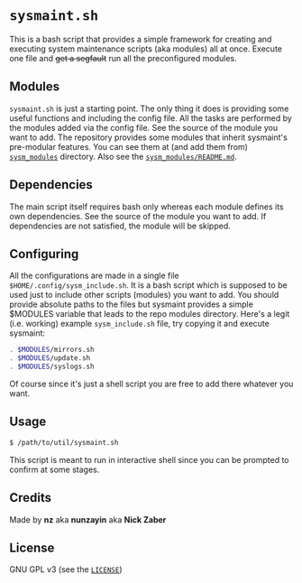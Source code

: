 # `sysmaint.sh`

This is a bash script that provides a simple framework for creating and executing
system maintenance scripts (aka modules) all at once. Execute one file and
~~get a segfault~~ run all the preconfigured modules.

## Modules

`sysmaint.sh` is just a starting point. The only thing it does is providing some
useful functions and including the config file. All the tasks are performed by
the modules added via the config file. See the source of the module you want to add.
The repository provides some modules that inherit sysmaint's pre-modular features.
You can see them at (and add them from) [`sysm_modules`](./sysm_modules) directory.
Also see the [`sysm_modules/README.md`](./sysm_modules/README.md).

## Dependencies

The main script itself requires bash only whereas each module defines its own
dependencies. See the source of the module you want to add. If dependencies are not
satisfied, the module will be skipped.

## Configuring

All the configurations are made in a single file `$HOME/.config/sysm_include.sh`. It
is a bash script which is supposed to be used just to include other scripts (modules)
you want to add. You should provide absolute paths to the files but sysmaint provides
a simple $MODULES variable that leads to the repo modules directory. Here's a legit
(i.e. working) example `sysm_include.sh` file, try copying it and execute sysmaint:

```bash
. $MODULES/mirrors.sh
. $MODULES/update.sh
. $MODULES/syslogs.sh
```

Of course since it's just a shell script you are free to add there whatever you want.

## Usage

```bash
$ /path/to/util/sysmaint.sh
```

This script is meant to run in interactive shell since you can be prompted to
confirm at some stages.

## Credits
Made by **nz** aka **nunzayin** aka **Nick Zaber**

## License
GNU GPL v3 (see the [`LICENSE`](./LICENSE))
